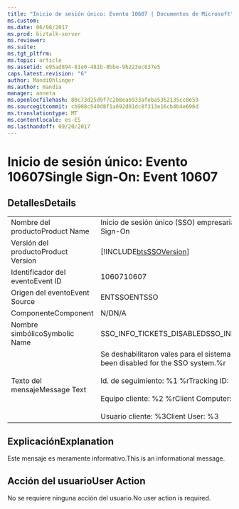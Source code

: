 ```yaml
---
title: "Inicio de sesión único: Evento 10607 | Documentos de Microsoft"
ms.custom: 
ms.date: 06/08/2017
ms.prod: biztalk-server
ms.reviewer: 
ms.suite: 
ms.tgt_pltfrm: 
ms.topic: article
ms.assetid: e95ad894-81e0-481b-8bbe-9b223ec837e5
caps.latest.revision: "6"
author: MandiOhlinger
ms.author: mandia
manager: anneta
ms.openlocfilehash: 80c73d25d9f7c2b8eab933afeba5362135cc8e59
ms.sourcegitcommit: cb908c540d8f1a692d01dc8f313e16cb4b4e696d
ms.translationtype: MT
ms.contentlocale: es-ES
ms.lasthandoff: 09/20/2017
---
```

# <a name="single-sign-on-event-10607"></a><span data-ttu-id="aeea7-102">Inicio de sesión único: Evento 10607</span><span class="sxs-lookup"><span data-stu-id="aeea7-102">Single Sign-On: Event 10607</span></span>
## <a name="details"></a><span data-ttu-id="aeea7-103">Detalles</span><span class="sxs-lookup"><span data-stu-id="aeea7-103">Details</span></span>  
  
|||  
|-|-|  
|<span data-ttu-id="aeea7-104">Nombre del producto</span><span class="sxs-lookup"><span data-stu-id="aeea7-104">Product Name</span></span>|<span data-ttu-id="aeea7-105">Inicio de sesión único (SSO) empresarial</span><span class="sxs-lookup"><span data-stu-id="aeea7-105">Enterprise Single Sign-On</span></span>|  
|<span data-ttu-id="aeea7-106">Versión del producto</span><span class="sxs-lookup"><span data-stu-id="aeea7-106">Product Version</span></span>|[!INCLUDE[btsSSOVersion](../includes/btsssoversion-md.md)]|  
|<span data-ttu-id="aeea7-107">Identificador del evento</span><span class="sxs-lookup"><span data-stu-id="aeea7-107">Event ID</span></span>|<span data-ttu-id="aeea7-108">10607</span><span class="sxs-lookup"><span data-stu-id="aeea7-108">10607</span></span>|  
|<span data-ttu-id="aeea7-109">Origen del evento</span><span class="sxs-lookup"><span data-stu-id="aeea7-109">Event Source</span></span>|<span data-ttu-id="aeea7-110">ENTSSO</span><span class="sxs-lookup"><span data-stu-id="aeea7-110">ENTSSO</span></span>|  
|<span data-ttu-id="aeea7-111">Componente</span><span class="sxs-lookup"><span data-stu-id="aeea7-111">Component</span></span>|<span data-ttu-id="aeea7-112">N/D</span><span class="sxs-lookup"><span data-stu-id="aeea7-112">N/A</span></span>|  
|<span data-ttu-id="aeea7-113">Nombre simbólico</span><span class="sxs-lookup"><span data-stu-id="aeea7-113">Symbolic Name</span></span>|<span data-ttu-id="aeea7-114">SSO_INFO_TICKETS_DISABLED</span><span class="sxs-lookup"><span data-stu-id="aeea7-114">SSO_INFO_TICKETS_DISABLED</span></span>|  
|<span data-ttu-id="aeea7-115">Texto del mensaje</span><span class="sxs-lookup"><span data-stu-id="aeea7-115">Message Text</span></span>|<span data-ttu-id="aeea7-116">Se deshabilitaron vales para el sistema SSO.%r</span><span class="sxs-lookup"><span data-stu-id="aeea7-116">Tickets have been disabled for the SSO system.%r</span></span><br /><br /> <span data-ttu-id="aeea7-117">Id. de seguimiento: %1 %r</span><span class="sxs-lookup"><span data-stu-id="aeea7-117">Tracking ID: %1%r</span></span><br /><br /> <span data-ttu-id="aeea7-118">Equipo cliente: %2 %r</span><span class="sxs-lookup"><span data-stu-id="aeea7-118">Client Computer: %2%r</span></span><br /><br /> <span data-ttu-id="aeea7-119">Usuario cliente: %3</span><span class="sxs-lookup"><span data-stu-id="aeea7-119">Client User: %3</span></span>|  
  
## <a name="explanation"></a><span data-ttu-id="aeea7-120">Explicación</span><span class="sxs-lookup"><span data-stu-id="aeea7-120">Explanation</span></span>  
 <span data-ttu-id="aeea7-121">Este mensaje es meramente informativo.</span><span class="sxs-lookup"><span data-stu-id="aeea7-121">This is an informational message.</span></span>  
  
## <a name="user-action"></a><span data-ttu-id="aeea7-122">Acción del usuario</span><span class="sxs-lookup"><span data-stu-id="aeea7-122">User Action</span></span>  
 <span data-ttu-id="aeea7-123">No se requiere ninguna acción del usuario.</span><span class="sxs-lookup"><span data-stu-id="aeea7-123">No user action is required.</span></span>